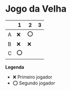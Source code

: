 # Jogo da Velha

|   | 1 | 2 | 3 |
|---|---|---|---|
| A |❌|⭕||
| B |❌|❌||
| C |⭕|||

**Legenda**

- ❌ Primeiro jogador 
- ⭕ Segundo jogador